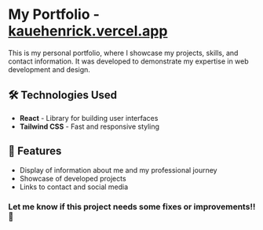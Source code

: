 # My Portfolio - [kauehenrick.vercel.app](https://kauehenrick.vercel.app/)

This is my personal portfolio, where I showcase my projects, skills, and contact information. It was developed to demonstrate my expertise in web development and design.

## 🛠 Technologies Used

- **React** - Library for building user interfaces  
- **Tailwind CSS** - Fast and responsive styling  

## 📌 Features
- Display of information about me and my professional journey
- Showcase of developed projects
- Links to contact and social media

### Let me know if this project needs some fixes or improvements!! 🚀
